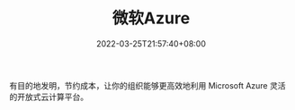 ﻿---
weight: 
title: "微软Azure"
description: "有目的地发明，节约成本，让你的组织能够更高效地利用 Microsoft Azure 灵活的开放式云计算平台。"
date: 2022-03-25T21:57:40+08:00
lastmod: 2022-03-25T16:45:40+08:00
draft: false
authors: ["Metabd"]
featuredImage: "597.png"
link: "https://azure.microsoft.com/zh-cn/"
tags: ["微软Azure","云计算"]
categories: ["navigation"]
navigation: ["云计算"]
lightgallery: true
toc: true
pinned: false
recommend: false
recommend1: false
---
有目的地发明，节约成本，让你的组织能够更高效地利用 Microsoft Azure 灵活的开放式云计算平台。
